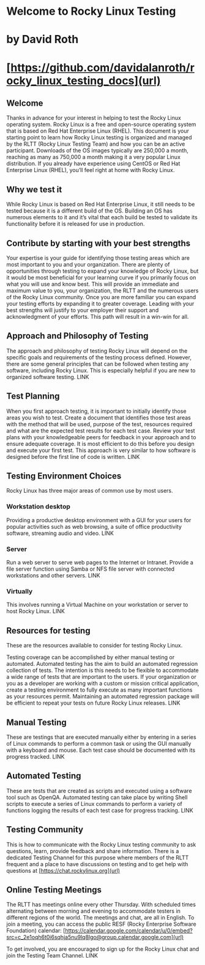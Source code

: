 # Welcome to Rocky Linux Testing
# by David Roth
# [https://github.com/davidalanroth/rocky_linux_testing_docs](url)

## Welcome
Thanks in advance for your interest in helping to test the Rocky Linux operating system. Rocky Linux is a free and open-source operating system that is based on Red Hat Enterprise Linux (RHEL). This document is your starting point to learn how Rocky Linux testing is organized and managed by the RLTT (Rocky Linux Testing Team) and how you can be an active participant. Downloads of the OS images typically are 250,000 a month, reaching as many as 750,000 a month making it a very popular Linux distribution. If you already have experience using CentOS or Red Hat Enterprise Linux (RHEL), you’ll feel right at home with Rocky Linux.

## Why we test it
While Rocky Linux is based on Red Hat Enterprise Linux, it still needs to be tested because it is a different build of the OS. Building an OS has numerous elements to it and it’s vital that each build be tested to validate its functionality before it is released for use in production.

## Contribute by starting with your best strengths
Your expertise is your guide for identifying those testing areas which are most important to you and your organization. There are plenty of opportunities through testing to expand your knowledge of Rocky Linux, but it would be most beneficial for your learning curve if you primarily focus on what you will use and know best. This will provide an immediate and maximum value to you, your organization, the RLTT and the numerous users of the Rocky Linux community. Once you are more familiar you can expand your testing efforts by expanding it to greater coverage. Leading with your best strengths will justify to your employer their support and acknowledgment of your efforts. This path will result in a win-win for all.

## Approach and Philosophy of Testing
The approach and philosophy of testing Rocky Linux will depend on the specific goals and requirements of the testing process defined. However, there are some general principles that can be followed when testing any software, including Rocky Linux. This is especially helpful if you are new to organized software testing.
LINK

## Test Planning
When you first approach testing, it is important to initially identify those areas you wish to test. Create a document that identifies those test areas with the method that will be used, purpose of the test, resources required and what are the expected test results for each test case. Review your test plans with your knowledgeable peers for feedback in your approach and to ensure adequate coverage. It is most efficient to do this before you design and execute your first test. This approach is very similar to how software is designed before the first line of code is written.
LINK

## Testing Environment Choices

Rocky Linux has three major areas of common use by most users.

### Workstation desktop
Providing a productive desktop environment with a GUI for your users for popular activities such as web browsing, a suite of office productivity software, streaming audio and video.
LINK

### Server
Run a web server to serve web pages to the Internet or Intranet. Provide a file server function using Samba or NFS file server with connected workstations and other servers.
LINK

### Virtually
This involves running a Virtual Machine on your workstation or server to host Rocky Linux.
LINK



## Resources for testing

These are the resources available to consider for testing Rocky Linux.

Testing coverage can be accomplished by either manual testing or automated. Automated testing has the aim to build an automated regression collection of tests. The intention is this needs to be flexible to accommodate a wide range of tests that are important to the users. If your organization or you as a developer are working with a custom or mission critical application, create a testing environment to fully execute as many important functions as your resources permit. Maintaining an automated regression package will be efficient to repeat your tests on future Rocky Linux releases.
LINK

## Manual Testing
These are testings that are executed manually either by entering in a series of Linux commands to perform a common task or using the GUI manually with a keyboard and mouse. Each test case should be documented with its progress tracked.
LINK

## Automated Testing
These are tests that are created as scripts and executed using a software tool such as OpenQA. Automated testing can take place by writing Shell scripts to execute a series of Linux commands to perform a variety of functions logging the results of each test case for progress tracking.
LINK

## Testing Community

This is how to communicate with the Rocky Linux testing community to ask questions, learn, provide feedback and share information. There is a dedicated Testing Channel for this purpose where members of the RLTT frequent and a place to have discussions on testing and to get help with questions at [https://chat.rockylinux.org](url)


## Online Testing Meetings

The RLTT has meetings online every other Thursday. With scheduled times alternating between morning and evening to accommodate testers in different regions of the world. The meetings and chat, are all in English. To join a meeting, you can access the public RESF (Rocky Enterprise Software Foundation) calendar:
[https://calendar.google.com/calendar/u/0/embed?src=c_2e1oqh6t0i6sqhja5nu9lq8lgo@group.calendar.google.com](url)

To get involved, you are encouraged to sign up for the Rocky Linux chat and join the Testing Team Channel.
LINK



